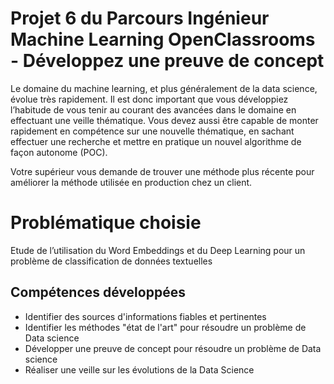 # Projet 6 du Parcours Ingénieur Machine Learning OpenClassrooms - Développez une preuve de concept

Le domaine du machine learning, et plus généralement de la data science, évolue très rapidement. Il est donc important que vous développiez l’habitude de vous tenir au courant des avancées dans le domaine en effectuant une veille thématique. Vous devez aussi être capable de monter rapidement en compétence sur une nouvelle thématique, en sachant effectuer une recherche et mettre en pratique un nouvel algorithme de façon autonome (POC).

Votre supérieur vous demande de trouver une méthode plus récente pour améliorer la méthode utilisée en production chez un client.

# Problématique choisie

Etude de l’utilisation du Word Embeddings et du Deep Learning pour un problème de classification de données textuelles

## Compétences développées

* Identifier des sources d'informations fiables et pertinentes
* Identifier les méthodes "état de l'art" pour résoudre un problème de Data science
* Développer une preuve de concept pour résoudre un problème de Data science
* Réaliser une veille sur les évolutions de la Data Science
